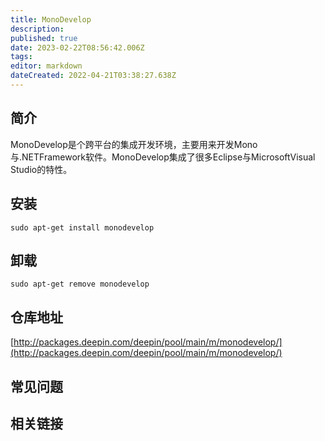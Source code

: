 ```yaml
---
title: MonoDevelop
description: 
published: true
date: 2023-02-22T08:56:42.006Z
tags: 
editor: markdown
dateCreated: 2022-04-21T03:38:27.638Z
---
```


## 简介

MonoDevelop是个跨平台的集成开发环境，主要用来开发Mono与.NETFramework软件。MonoDevelop集成了很多Eclipse与MicrosoftVisual Studio的特性。

## 安装

`sudo apt-get install monodevelop`

## 卸载

`sudo apt-get remove monodevelop`

## 仓库地址

[http://packages.deepin.com/deepin/pool/main/m/monodevelop/](http://packages.deepin.com/deepin/pool/main/m/monodevelop/)

## 常见问题

## 相关链接
